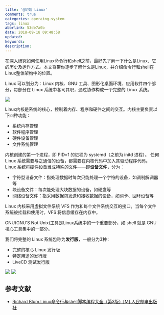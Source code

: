 ```yaml
---
title: '@初始 Linux'
comments: true
categories: operaing-system
tags: linux
abbrlink: 53de7a0b
date: 2018-09-18 09:48:58
updated:
keywords:
description:
---
```


在深入研究如何使用Linux命令行和shell之前，最好先了解一下什么是Linux、它的历史及运作方式。本文将带你逐步了解什么是Linux，并介绍命令行和shell在Linux整体架构中的位置。

<!--more-->

Linux 可以划分为：Linux 内核、GNU 工具、图形化桌面环境、应用软件四个部分，每部分在 Linux 系统中各司其职，通过协作构成一个完整的 Linux 系统。

![](http://ipic-markdown.oss-cn-shanghai.aliyuncs.com/blog/2018-09-17-091144.png)

Linux内核是系统的核心，控制着内存、程序和硬件之间的交互。内核主要负责以下四种功能：
- 系统内存管理
- 软件程序管理
- 硬件设备管理
- 文件系统管理

内核创建的第一个进程，即 PID=1 的进程为 systemd（之前为 initd 进程）。
任何 Linux 系统需要与之通信的设备，都需要在内核代码中加入其驱动程序代码，Linux 系统将硬件设备当成特殊的文件——即**设备文件**，分为：
- 字符型设备文件：指处理数据时每次只能处理一个字符的设备，如调制解调器等
- 块设备文件：每次能处理大块数据的设备，如硬盘等
- 网络设备文件：指采用数据包发送和接收数据的设备，如网卡、回环设备等

Linux 内核采用虚拟文件系统 VFS 作为和每个文件系统交互的接口，当每个文件系统被挂载和使用时，VFS 将信息缓存在内存中。

GNU(GNU'S Not Unix)工具是Linux系统中的一个重要部分，如 shell 就是 GNU 核心工具集中的一部分。

我们将完整的 Linux 系统包称为**发行版**，一般分为3种：
- 完整的核心 Linux 发行版
- 特定用途的发行版
- LiveCD 测试发行版

![](http://ipic-markdown.oss-cn-shanghai.aliyuncs.com/blog/2018-09-17-085133.png)
![](http://ipic-markdown.oss-cn-shanghai.aliyuncs.com/blog/2018-09-17-085511.png)


## 参考文献

- [Richard Blum.Linux命令行与shell脚本编程大全（第3版）[M].人民邮电出版社](https://book.douban.com/subject/26854226/)
